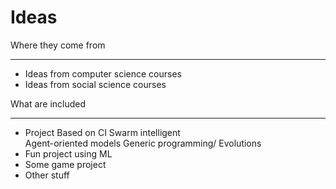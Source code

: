 Ideas
=====

Where they come from 

---

* Ideas from computer science courses
* Ideas from social science courses

What are included

---

* Project Based on CI
  Swarm intelligent              
  Agent-oriented models
  Generic programming/ Evolutions
* Fun project using ML
* Some game project
* Other stuff
